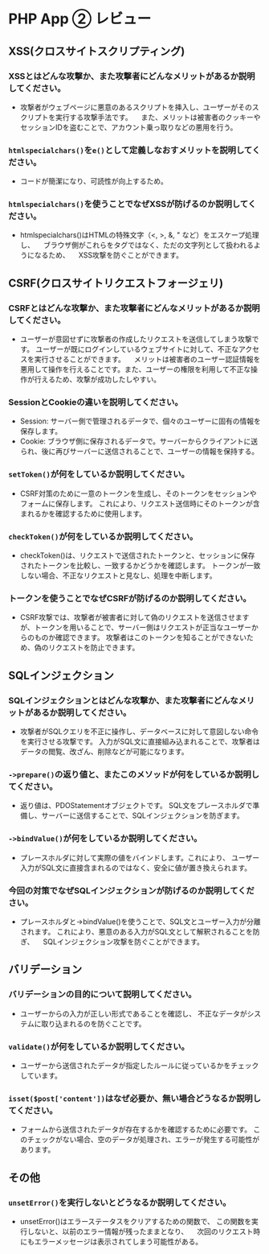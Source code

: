 # PHP App ② レビュー

## XSS(クロスサイトスクリプティング)

### XSSとはどんな攻撃か、また攻撃者にどんなメリットがあるか説明してください。
- 攻撃者がウェブページに悪意のあるスクリプトを挿入し、ユーザーがそのスクリプトを実行する攻撃手法です。
　また、メリットは被害者のクッキーやセッションIDを盗むことで、アカウント乗っ取りなどの悪用を行う。

### `htmlspecialchars()`を`e()`として定義しなおすメリットを説明してください。
- コードが簡潔になり、可読性が向上するため。

### `htmlspecialchars()`を使うことでなぜXSSが防げるのか説明してください。
- htmlspecialchars()はHTMLの特殊文字（<, >, &, " など）をエスケープ処理し、
　ブラウザ側がこれらをタグではなく、ただの文字列として扱われるようになるため、
　XSS攻撃を防ぐことができます。

## CSRF(クロスサイトリクエストフォージェリ)

### CSRFとはどんな攻撃か、また攻撃者にどんなメリットがあるか説明してください。
- ユーザーが意図せずに攻撃者の作成したリクエストを送信してしまう攻撃です。
  ユーザーが既にログインしているウェブサイトに対して、不正なアクセスを実行させることができます。
　メリットは被害者のユーザー認証情報を悪用して操作を行えることです。また、ユーザーの権限を利用して不正な操作が行えるため、攻撃が成功したしやすい。

### SessionとCookieの違いを説明してください。
- Session: サーバー側で管理されるデータで、個々のユーザーに固有の情報を保存します。
- Cookie:  ブラウザ側に保存されるデータで。サーバーからクライアントに送られ、後に再びサーバーに送信されることで、ユーザーの情報を保持する。

### `setToken()`が何をしているか説明してください。
- CSRF対策のために一意のトークンを生成し、そのトークンをセッションやフォームに保存します。
  これにより、リクエスト送信時にそのトークンが含まれるかを確認するために使用します。

### `checkToken()`が何をしているか説明してください。
- checkToken()は、リクエストで送信されたトークンと、セッションに保存されたトークンを比較し、一致するかどうかを確認します。
 トークンが一致しない場合、不正なリクエストと見なし、処理を中断します。

### トークンを使うことでなぜCSRFが防げるのか説明してください。
- CSRF攻撃では、攻撃者が被害者に対して偽のリクエストを送信させますが、トークンを用いることで、サーバー側はリクエストが正当なユーザーからのものか確認できます。
  攻撃者はこのトークンを知ることができないため、偽のリクエストを防止できます。

## SQLインジェクション

### SQLインジェクションとはどんな攻撃か、また攻撃者にどんなメリットがあるか説明してください。
- 攻撃者がSQLクエリを不正に操作し、データベースに対して意図しない命令を実行させる攻撃です。
  入力がSQL文に直接組み込まれることで、攻撃者はデータの閲覧、改ざん、削除などが可能になります。

### `->prepare()`の返り値と、またこのメソッドが何をしているか説明してください。
- 返り値は、PDOStatementオブジェクトです。
  SQL文をプレースホルダで準備し、サーバーに送信することで、SQLインジェクションを防ぎます。

### `->bindValue()`が何をしているか説明してください。
- プレースホルダに対して実際の値をバインドします。これにより、
  ユーザー入力がSQL文に直接含まれるのではなく、安全に値が置き換えられます。
 

### 今回の対策でなぜSQLインジェクションが防げるのか説明してください。
- プレースホルダと->bindValue()を使うことで、SQL文とユーザー入力が分離されます。
  これにより、悪意のある入力がSQL文として解釈されることを防ぎ、
　SQLインジェクション攻撃を防ぐことができます。

## バリデーション

### バリデーションの目的について説明してください。
- ユーザーからの入力が正しい形式であることを確認し、
  不正なデータがシステムに取り込まれるのを防ぐことです。

### `validate()`が何をしているか説明してください。
- ユーザーから送信されたデータが指定したルールに従っているかをチェックしています。

### `isset($post['content'])`はなぜ必要か、無い場合どうなるか説明してください。
- フォームから送信されたデータが存在するかを確認するために必要です。
  このチェックがない場合、空のデータが処理され、エラーが発生する可能性があります。

## その他

### `unsetError()`を実行しないとどうなるか説明してください。
- unsetError()はエラーステータスをクリアするための関数で、
  この関数を実行しないと、以前のエラー情報が残ったままとなり、
　次回のリクエスト時にもエラーメッセージは表示されてしまう可能性がある。